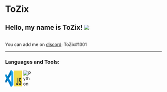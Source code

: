 # ToZix
## Hello, my name is ToZix! <img src="https://raw.githubusercontent.com/MartinHeinz/MartinHeinz/master/wave.gif" width="30px">

<br>You can add me on [discord](https://discordapp.com/): ToZix#1301<br/>

---

### Languages and Tools:
<div style="display: flex;">
<img alt="Visual Studio Code" width="26px" src="https://raw.githubusercontent.com/github/explore/80688e429a7d4ef2fca1e82350fe8e3517d3494d/topics/visual-studio-code/visual-studio-code.png" />
<img style="margin: 2px" alt="JavaScript" width="26px" src="https://raw.githubusercontent.com/github/explore/80688e429a7d4ef2fca1e82350fe8e3517d3494d/topics/javascript/javascript.png" />
<img style="margin: 2px" alt="Python" width="26px" src="https://clipground.com/images/python-logo-png-4.jpg" />
<div/>
<br/>
  
---
